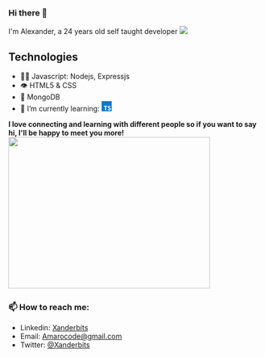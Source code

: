 ### Hi there 👋
I'm Alexander, a 24 years old self taught developer <img src="https://media.giphy.com/media/WUlplcMpOCEmTGBtBW/giphy.gif" width="30"> 
## Technologies 
- 👨‍💻 Javascript: Nodejs, Expressjs
- 👁️ HTML5 & CSS
- 💽 MongoDB
- 🌱 I’m currently learning: <img height="20" src="https://raw.githubusercontent.com/github/explore/80688e429a7d4ef2fca1e82350fe8e3517d3494d/topics/typescript/typescript.png">

<b>I love connecting and learning with different people so if you want to say hi, I'll be happy to meet you more!</b></br><img src="https://media.giphy.com/media/qgQUggAC3Pfv687qPC/giphy.gif" width="400" height="300">

### 📫 How to reach me:

- Linkedin: [Xanderbits](https://www.linkedin.com/in/xanderbits/)
- Email: [Amarocode@gmail.com](mailto:amarocode@gmail.com)
- Twitter: [@Xanderbits](https://twitter.com/Xanderbits)

<!--
**XanderBits/XanderBits** is a ✨ _special_ ✨ repository because its `README.md` (this file) appears on your GitHub profile.

Here are some ideas to get you started:

- 🔭 I’m currently working on ...

- 👯 I’m looking to collaborate on ...
- 🤔 I’m looking for help with ...
- 💬 Ask me about ...
- 📫 How to reach me: ...
- 😄 Pronouns: ...
- ⚡ Fun fact: ...
-->
